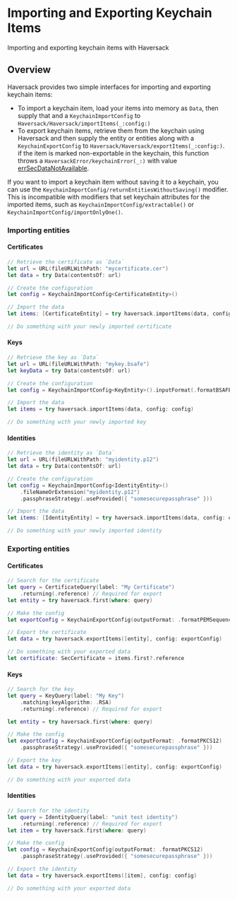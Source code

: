 # Importing and Exporting Keychain Items

Importing and exporting keychain items with Haversack 

## Overview

Haversack provides two simple interfaces for importing and exporting keychain items:
- To import a keychain item, load your items into memory as `Data`, then supply that and a
``KeychainImportConfig`` to ``Haversack/Haversack/importItems(_:config:)``
- To export keychain items, retrieve them from the keychain using Haversack and then supply
the entity or entities along with a ``KeychainExportConfig`` to
``Haversack/Haversack/exportItems(_:config:)``. if the item is marked non-exportable in the
keychain, this function throws a ``HaversackError/keychainError(_:)`` with value
[errSecDataNotAvailable](https://developer.apple.com/documentation/security/errSecDataNotAvailable).

If you want to import a keychain item without saving it to a keychain, you can use the
``KeychainImportConfig/returnEntitiesWithoutSaving()`` modifier. This is incompatible with
modifiers that set keychain attributes for the imported items, such as
``KeychainImportConfig/extractable()`` or ``KeychainImportConfig/importOnlyOne()``.

### Importing entities

#### Certificates
```swift
// Retrieve the certificate as `Data`
let url = URL(fileURLWithPath: "mycertificate.cer")
let data = try Data(contentsOf: url)

// Create the configuration
let config = KeychainImportConfig<CertificateEntity>()

// Import the data
let items: [CertificateEntity] = try haversack.importItems(data, config: config)

// Do something with your newly imported certificate
```

#### Keys
```swift
// Retrieve the key as `Data`
let url = URL(fileURLWithPath: "mykey.bsafe")
let keyData = try Data(contentsOf: url)

// Create the configuration
let config = KeychainImportConfig<KeyEntity>().inputFormat(.formatBSAFE)

// Import the data
let items = try haversack.importItems(data, config: config)

// Do something with your newly imported key
```

#### Identities
```swift
// Retrieve the identity as `Data`
let url = URL(fileURLWithPath: "myidentity.p12")
let data = try Data(contentsOf: url)

// Create the configuration
let config = KeychainImportConfig<IdentityEntity>()
    .fileNameOrExtension("myidentity.p12")
    .passphraseStrategy(.useProvided({ "somesecurepassphrase" }))

// Import the data
let items: [IdentityEntity] = try haversack.importItems(data, config: config)

// Do something with your newly imported identity
```

### Exporting entities

#### Certificates
```swift
// Search for the certificate
let query = CertificateQuery(label: "My Certificate")
    .returning(.reference) // Required for export
let entity = try haversack.first(where: query)

// Make the config
let exportConfig = KeychainExportConfig(outputFormat: .formatPEMSequence)

// Export the certificate
let data = try haversack.exportItems([entity], config: exportConfig)

// Do something with your exported data
let certificate: SecCertificate = items.first?.reference
```

#### Keys
```swift
// Search for the key
let query = KeyQuery(label: "My Key")
    .matching(keyAlgorithm: .RSA)
    .returning(.reference) // Required for export

let entity = try haversack.first(where: query)

// Make the config
let exportConfig = KeychainExportConfig(outputFormat: .formatPKCS12)
    .passphraseStrategy(.useProvided({ "somesecurepassphrase" }))

// Export the key
let data = try haversack.exportItems([entity], config: exportConfig)

// Do something with your exported data
```

#### Identities
```swift
// Search for the identity
let query = IdentityQuery(label: "unit test identity")
    .returning(.reference) // Required for export
let item = try haversack.first(where: query)

// Make the config
let config = KeychainExportConfig(outputFormat: .formatPKCS12)
    .passphraseStrategy(.useProvided({ "somesecurepassphrase" }))

// Export the identity
let data = try haversack.exportItems([item], config: config)

// Do something with your exported data
```
